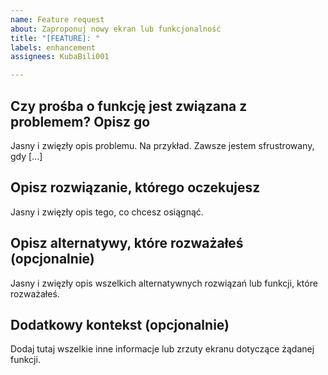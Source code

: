 ```yaml
---
name: Feature request
about: Zaproponuj nowy ekran lub funkcjonalność
title: "[FEATURE]: "
labels: enhancement
assignees: KubaBili001

---
```


## Czy prośba o funkcję jest związana z problemem? Opisz go
Jasny i zwięzły opis problemu. Na przykład. Zawsze jestem sfrustrowany, gdy [...]

## Opisz rozwiązanie, którego oczekujesz
Jasny i zwięzły opis tego, co chcesz osiągnąć.

## Opisz alternatywy, które rozważałeś (opcjonalnie)
Jasny i zwięzły opis wszelkich alternatywnych rozwiązań lub funkcji, które rozważałeś.

## Dodatkowy kontekst (opcjonalnie)
Dodaj tutaj wszelkie inne informacje lub zrzuty ekranu dotyczące żądanej funkcji.
